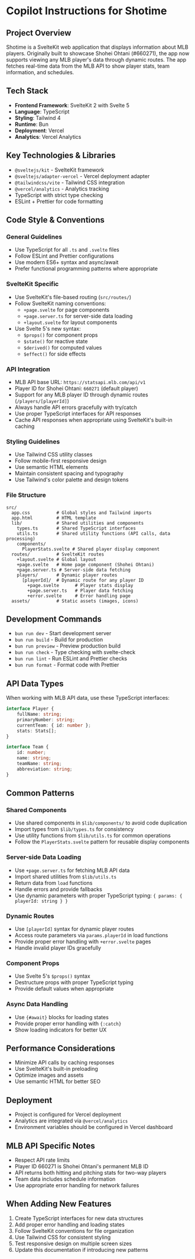 # Copilot Instructions for Shotime

## Project Overview

Shotime is a SvelteKit web application that displays information about MLB players. Originally built to showcase Shohei Ohtani (#660271), the app now supports viewing any MLB player's data through dynamic routes. The app fetches real-time data from the MLB API to show player stats, team information, and schedules.

## Tech Stack

- **Frontend Framework**: SvelteKit 2 with Svelte 5
- **Language**: TypeScript
- **Styling**: Tailwind 4
- **Runtime**: Bun
- **Deployment**: Vercel
- **Analytics**: Vercel Analytics

## Key Technologies & Libraries

- `@sveltejs/kit` - SvelteKit framework
- `@sveltejs/adapter-vercel` - Vercel deployment adapter
- `@tailwindcss/vite` - Tailwind CSS integration
- `@vercel/analytics` - Analytics tracking
- TypeScript with strict type checking
- ESLint + Prettier for code formatting

## Code Style & Conventions

### General Guidelines

- Use TypeScript for all `.ts` and `.svelte` files
- Follow ESLint and Prettier configurations
- Use modern ES6+ syntax and async/await
- Prefer functional programming patterns where appropriate

### SvelteKit Specific

- Use SvelteKit's file-based routing (`src/routes/`)
- Follow SvelteKit naming conventions:
  - `+page.svelte` for page components
  - `+page.server.ts` for server-side data loading
  - `+layout.svelte` for layout components
- Use Svelte 5's new syntax:
  - `$props()` for component props
  - `$state()` for reactive state
  - `$derived()` for computed values
  - `$effect()` for side effects

### API Integration

- MLB API base URL: `https://statsapi.mlb.com/api/v1`
- Player ID for Shohei Ohtani: `660271` (default player)
- Support for any MLB player ID through dynamic routes (`/players/[playerId]`)
- Always handle API errors gracefully with try/catch
- Use proper TypeScript interfaces for API responses
- Cache API responses when appropriate using SvelteKit's built-in caching

### Styling Guidelines

- Use Tailwind CSS utility classes
- Follow mobile-first responsive design
- Use semantic HTML elements
- Maintain consistent spacing and typography
- Use Tailwind's color palette and design tokens

### File Structure

```
src/
  app.css          # Global styles and Tailwind imports
  app.html         # HTML template
  lib/             # Shared utilities and components
    types.ts       # Shared TypeScript interfaces
    utils.ts       # Shared utility functions (API calls, data processing)
    components/
      PlayerStats.svelte # Shared player display component
  routes/          # SvelteKit routes
    +layout.svelte # Global layout
    +page.svelte   # Home page component (Shohei Ohtani)
    +page.server.ts # Server-side data fetching
    players/       # Dynamic player routes
      [playerId]/  # Dynamic route for any player ID
        +page.svelte      # Player stats display
        +page.server.ts   # Player data fetching
        +error.svelte     # Error handling page
  assets/          # Static assets (images, icons)
```

## Development Commands

- `bun run dev` - Start development server
- `bun run build` - Build for production
- `bun run preview` - Preview production build
- `bun run check` - Type checking with svelte-check
- `bun run lint` - Run ESLint and Prettier checks
- `bun run format` - Format code with Prettier

## API Data Types

When working with MLB API data, use these TypeScript interfaces:

```typescript
interface Player {
	fullName: string;
	primaryNumber: string;
	currentTeam: { id: number };
	stats: Stats[];
}

interface Team {
	id: number;
	name: string;
	teamName: string;
	abbreviation: string;
}
```

## Common Patterns

### Shared Components

- Use shared components in `$lib/components/` to avoid code duplication
- Import types from `$lib/types.ts` for consistency
- Use utility functions from `$lib/utils.ts` for common operations
- Follow the `PlayerStats.svelte` pattern for reusable display components

### Server-side Data Loading

- Use `+page.server.ts` for fetching MLB API data
- Import shared utilities from `$lib/utils.ts`
- Return data from `load` functions
- Handle errors and provide fallbacks
- Use dynamic parameters with proper TypeScript typing: `{ params: { playerId: string } }`

### Dynamic Routes

- Use `[playerId]` syntax for dynamic player routes
- Access route parameters via `params.playerId` in load functions
- Provide proper error handling with `+error.svelte` pages
- Handle invalid player IDs gracefully

### Component Props

- Use Svelte 5's `$props()` syntax
- Destructure props with proper TypeScript typing
- Provide default values when appropriate

### Async Data Handling

- Use `{#await}` blocks for loading states
- Provide proper error handling with `{:catch}`
- Show loading indicators for better UX

## Performance Considerations

- Minimize API calls by caching responses
- Use SvelteKit's built-in preloading
- Optimize images and assets
- Use semantic HTML for better SEO

## Deployment

- Project is configured for Vercel deployment
- Analytics are integrated via `@vercel/analytics`
- Environment variables should be configured in Vercel dashboard

## MLB API Specific Notes

- Respect API rate limits
- Player ID 660271 is Shohei Ohtani's permanent MLB ID
- API returns both hitting and pitching stats for two-way players
- Team data includes schedule information
- Use appropriate error handling for network failures

## When Adding New Features

1. Create TypeScript interfaces for new data structures
2. Add proper error handling and loading states
3. Follow SvelteKit conventions for file organization
4. Use Tailwind CSS for consistent styling
5. Test responsive design on multiple screen sizes
6. Update this documentation if introducing new patterns

